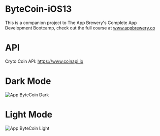 

#  ByteCoin-iOS13
This is a companion project to The App Brewery's Complete App Development Bootcamp, check out the full course at www.appbrewery.co

#  API
Cryto Coin API: https://www.coinapi.io

#  Dark Mode
![App ByteCoin Dark](https://github.com/jpedrosg/ByteCoin-iOS13/blob/master/Captura%20de%20Tela%202020-09-21%20às%2020.45.27.png?raw=true)


#  Light Mode
![App ByteCoin Light](https://github.com/jpedrosg/ByteCoin-iOS13/blob/master/Captura%20de%20Tela%202020-09-21%20às%2020.45.27.png?raw=true)
